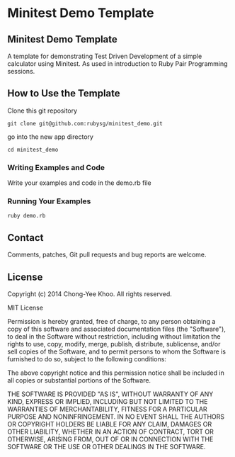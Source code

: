 # Minitest Demo Template

## Minitest Demo Template

A template for demonstrating Test Driven Development of a simple calculator using Minitest. As used in introduction to Ruby Pair Programming sessions.

## How to Use the Template

Clone this git repository

  	git clone git@github.com:rubysg/minitest_demo.git

go into the new app directory

  	cd minitest_demo

### Writing Examples and Code

Write your examples and code in the demo.rb file

### Running Your Examples

  	ruby demo.rb

## Contact

Comments, patches, Git pull requests and bug reports are welcome.

## License

Copyright (c) 2014 Chong-Yee Khoo. All rights reserved.

MIT License

Permission is hereby granted, free of charge, to any person obtaining
a copy of this software and associated documentation files (the
"Software"), to deal in the Software without restriction, including
without limitation the rights to use, copy, modify, merge, publish,
distribute, sublicense, and/or sell copies of the Software, and to
permit persons to whom the Software is furnished to do so, subject to
the following conditions:

The above copyright notice and this permission notice shall be
included in all copies or substantial portions of the Software.

THE SOFTWARE IS PROVIDED "AS IS", WITHOUT WARRANTY OF ANY KIND,
EXPRESS OR IMPLIED, INCLUDING BUT NOT LIMITED TO THE WARRANTIES OF
MERCHANTABILITY, FITNESS FOR A PARTICULAR PURPOSE AND
NONINFRINGEMENT. IN NO EVENT SHALL THE AUTHORS OR COPYRIGHT HOLDERS BE
LIABLE FOR ANY CLAIM, DAMAGES OR OTHER LIABILITY, WHETHER IN AN ACTION
OF CONTRACT, TORT OR OTHERWISE, ARISING FROM, OUT OF OR IN CONNECTION
WITH THE SOFTWARE OR THE USE OR OTHER DEALINGS IN THE SOFTWARE.

